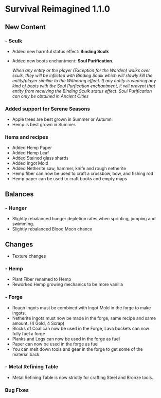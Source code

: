 # Survival Reimagined 1.1.0
## New Content
### - Sculk
- Added new harmful status effect: **Binding Sculk**
- Added new boots enchantment: **Soul Purification**.
  
    _When any entity or the player (Exception for the Warden) walks over sculk, they will be inflicted with Binding Sculk which will slowly kill the entity/player similiar to the Withering effect. If any entity is wearing any kind of boots with the Soul Purfication enchantment, it will prevent that entity from receiving the Binding Sculk status effect. Soul Purification can only be obtained in Ancient Cities_

### Added support for Serene Seasons
- Apple trees are best grown in Summer or Autumn.
- Hemp is best grown in Summer.

### Items and recipes
- Added Hemp Paper
- Added Hemp Leaf
- Added Stained glass shards
- Added Ingot Mold
- Added Netherite saw, hammer, knife and rough netherite
- Hemp fiber can now be used to craft a crossbow, bow, and fishing rod
- Hemp paper can be used to craft books and empty maps


## Balances
### - Hunger
- Slightly rebalanced hunger depletion rates when sprinting, jumping and swimming.
- Slightly rebalanced Blood Moon chance

## Changes
- Texture changes
### - Hemp
- Plant Fiber renamed to Hemp
- Reworked Hemp growing mechanics to be more vanilla

### - Forge
- Rough Ingots must be combined with Ingot Mold in the forge to make ingots.
- Netherite ingots must now be made in the forge, same recipe and same amount. (4 Gold, 4 Scrap)
- Blocks of Coal can now be used in the Forge, Lava buckets can now fully fuel a forge
- Planks and Logs can now be used in the forge as fuel
- Paper can now be used in the forge as fuel
- You can melt down tools and gear in the forge to get some of the material back

### - Metal Refining Table
- Metal Refining Table is now strictly for crafting Steel and Bronze tools.

### Bug Fixes
